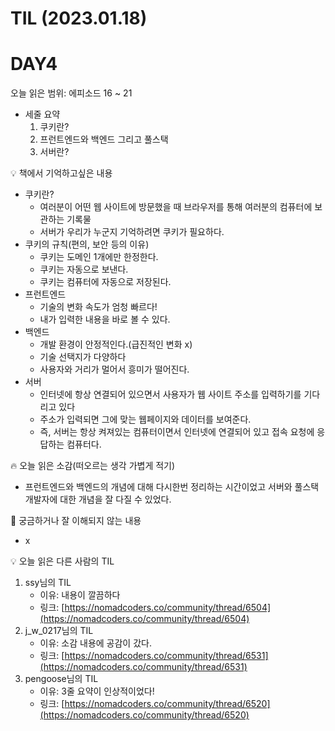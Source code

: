 # TIL (2023.01.18)

# DAY4

오늘 읽은 범위: 에피소드 16 ~ 21

- 세줄 요약
    1. 쿠키란?
    2. 프런트엔드와 백엔드 그리고 풀스택
    3. 서버란?

<aside>
💡 책에서 기억하고싶은 내용

</aside>

- 쿠키란?
    - 여러분이 어떤 웹 사이트에 방문했을 때 브라우저를 통해 여러분의 컴퓨터에 보관하는 기록물
    - 서버가 우리가 누군지 기억하려면 쿠키가 필요하다.
- 쿠키의 규칙(편의, 보안 등의 이유)
    - 쿠키는 도메인 1개에만 한정한다.
    - 쿠키는 자동으로 보낸다.
    - 쿠키는 컴퓨터에 자동으로 저장된다.
- 프런트엔드
    - 기술의 변화 속도가 엄청 빠르다!
    - 내가 입력한 내용을 바로 볼 수 있다.
- 백엔드
    - 개발 환경이 안정적인다.(급진적인 변화 x)
    - 기술 선택지가 다양하다
    - 사용자와 거리가 멀어서 흥미가 떨어진다.
- 서버
    - 인터넷에 항상 연결되어 있으면서 사용자가 웹 사이트 주소를 입력하기를 기다리고 있다
    - 주소가 입력되면 그에 맞는 웹페이지와 데이터를 보여준다.
    - 즉, 서버는 항상 켜져있는 컴퓨터이면서 인터넷에 연결되어 있고 접속 요청에 응답하는 컴퓨터다.

<aside>
🔥 오늘 읽은 소감(떠오르는 생각 가볍게 적기)

</aside>

- 프런트엔드와 백엔드의 개념에 대해 다시한번 정리하는 시간이었고 서버와 풀스택 개발자에 대한 개념을 잘 다질 수 있었다.

<aside>
🤔 궁금하거나 잘 이해되지 않는 내용

</aside>

- x

<aside>
💡 오늘 읽은 다른 사람의 TIL

</aside>

1. ssy님의 TIL
    - 이유: 내용이 깔끔하다
    - 링크: [https://nomadcoders.co/community/thread/6504](https://nomadcoders.co/community/thread/6504)
2. j_w_0217님의 TIL
    - 이유: 소감 내용에 공감이 갔다.
    - 링크: [https://nomadcoders.co/community/thread/6531](https://nomadcoders.co/community/thread/6531)
3. pengoose님의 TIL
    - 이유: 3줄 요약이 인상적이었다!
    - 링크: [https://nomadcoders.co/community/thread/6520](https://nomadcoders.co/community/thread/6520)